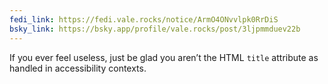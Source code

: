 ```yaml
---
fedi_link: https://fedi.vale.rocks/notice/ArmO4ONvvlpk0RrDiS
bsky_link: https://bsky.app/profile/vale.rocks/post/3ljpmmduev22b
---
```


If you ever feel useless, just be glad you aren’t the HTML `title` attribute as handled in accessibility contexts.
